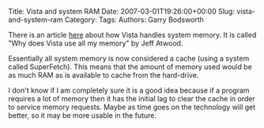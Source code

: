 Title: Vista and system RAM
Date: 2007-03-01T19:26:00+00:00
Slug: vista-and-system-ram
Category: 
Tags: 
Authors: Garry Bodsworth

There is an article <a href="http://www.codinghorror.com/blog/archives/000688.html">here</a> about how Vista handles system memory.  It is called "Why does Vista use all my memory" by Jeff Atwood.

Essentially all system memory is now considered a cache (using a system called SuperFetch).  This means that the amount of memory used would be as much RAM as is available to cache from the hard-drive.

I don't know if I am completely sure it is a good idea because if a program requires a lot of memory then it has the initial lag to clear the cache in order to service memory requests.  Maybe as time goes on the technology will get better, so it may be more usable in the future.
